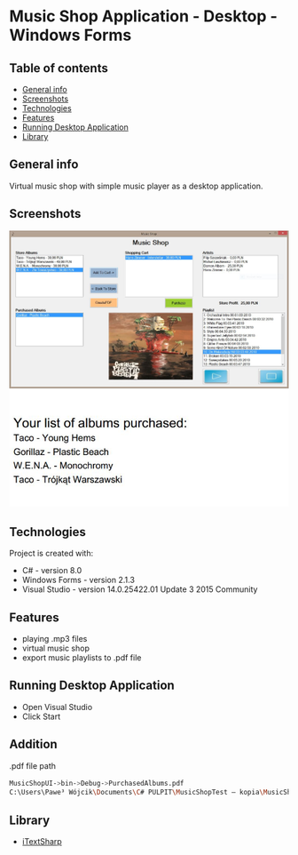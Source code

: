 # Music Shop Application - Desktop - Windows Forms

## Table of contents
* [General info](#general-info)
* [Screenshots](#screenshots)
* [Technologies](#technologies)
* [Features](#features)
* [Running Desktop Application](#running-desktop-application)
* [Library](#library)

## General info
Virtual music shop with simple music player as a desktop application.

## Screenshots
![musicShopPicture](./musicShop.jpg)
![musicShopPicture2](./musicShopPdf.jpg)

## Technologies
Project is created with:
* C# - version 8.0
* Windows Forms - version 2.1.3
* Visual Studio - version 14.0.25422.01 Update 3 2015 Community

## Features
* playing .mp3 files
* virtual music shop
* export music playlists to .pdf file

## Running Desktop Application
* Open Visual Studio
* Click Start

## Addition
.pdf file path
```sh
MusicShopUI->bin->Debug->PurchasedAlbums.pdf
C:\Users\Pawe³ Wójcik\Documents\C# PULPIT\MusicShopTest — kopia\MusicShopUI\bin\Debug
```
## Library
* [iTextSharp](https://www.nuget.org/packages/iTextSharp/5.5.13.1)
